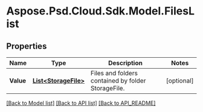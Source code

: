 # Aspose.Psd.Cloud.Sdk.Model.FilesList
## Properties

Name | Type | Description | Notes
------------ | ------------- | ------------- | -------------
**Value** | [**List&lt;StorageFile&gt;**](StorageFile.md) | Files and folders contained by folder StorageFile. | [optional] 

[[Back to Model list]](API_README.md#documentation-for-models) [[Back to API list]](API_README.md#documentation-for-api-endpoints) [[Back to API_README]](API_README.md)

